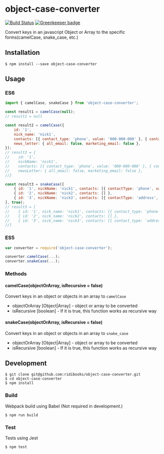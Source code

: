 # object-case-converter

[![Build Status](https://travis-ci.org/ridi/object-case-converter.svg?branch=master)](https://travis-ci.org/ridi/object-case-converter)
[![Greenkeeper badge](https://badges.greenkeeper.io/ridi/object-case-converter.svg)](https://greenkeeper.io/)

Convert keys in an javascript Object or Array to the specific forms(camelCase, snake_case, etc.)

## Installation

```
$ npm install --save object-case-converter
```

## Usage

### ES6
```javascript
import { camelCase, snakeCase } from 'object-case-converter';

const result1 = camelCase(null);
// result1 = null

const result2 = camelCase({
    id: '1',
    nick_name: 'nick1',
    contacts: [{ contact_type: 'phone', value: '000-000-000' }, { contact_type: 'email', value: 'test@email.com' }],
    news_letter: { all_email: false, marketing_email: false },
});
// result2 = {
//    id: '1',
//    nickName: 'nick1',
//    contacts: [{ contact_type: 'phone', value: '000-000-000' }, { contact_type: 'email', value: 'test@email.com' }],
//    newsLetter: { all_email: false, marketing_email: false },
//}

const result3 = snakeCase([
    { id: '1', nickName: 'nick1', contacts: [{ contactType: 'phone', value: '000-000-000' }, { contactType: 'email', value: 'test@email.com' }] },
    { id: '2', nickName: 'nick2', contacts: [] },
    { id: '3', nickName: 'nick3', contacts: [{ contactType: 'address', value: 'xxx' }] },
], true);
// result3 = [
//    { id: '1', nick_name: 'nick1', contacts: [{ contact_type: 'phone', value: '000-000-000' }, { contact_type: 'email', value: 'test@email.com' }] },
//    { id: '2', nick_name: 'nick2', contacts: [] },
//    { id: '3', nick_name: 'nick3', contacts: [{ contact_type: 'address', value: 'xxx' }] },
//]
```

### ES5
```javascript
var converter = require('object-case-converter');

converter.camelCase(...);
converter.snakeCase(...);

```

### Methods
#### camelCase(objectOrArray, isRecursive = false)

Convert keys in an object or objects in an array to `camelCase`

* objectOrArray [Object|Array] - object or array to be converted
* isRecursive [boolean] - If it is true, this function works as recursive way

#### snakeCase(objectOrArray, isRecursive = false)

Convert keys in an object or objects in an array to `snake_case`

* objectOrArray [Object|Array] - object or array to be converted
* isRecursive [boolean] - If it is true, this function works as recursive way

## Development

```
$ git clone git@github.com:ridibooks/object-case-converter.git
$ cd object-case-converter
$ npm install
```

### Build

Webpack build using Babel (Not required in development.)

```
$ npm run build
```

### Test

Tests using Jest

```
$ npm test
```
